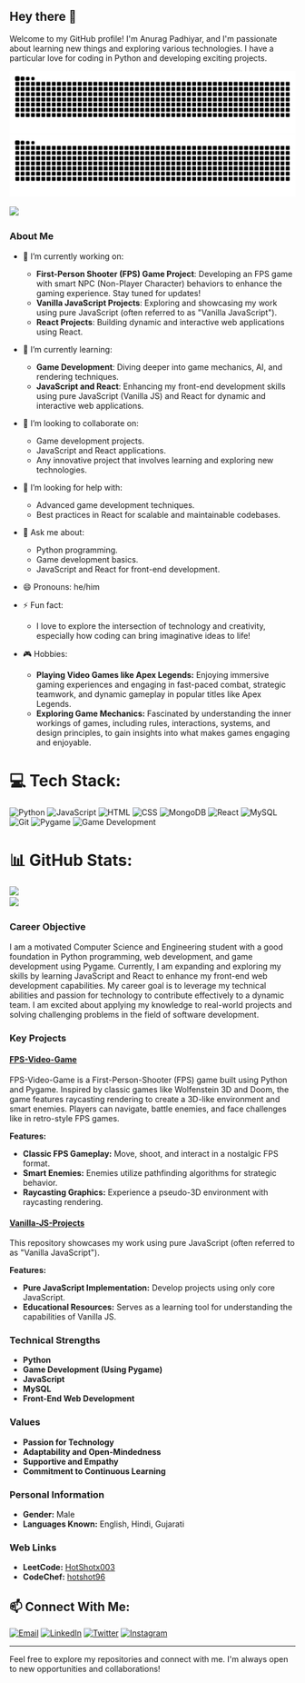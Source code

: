 ## Hey there 👋

Welcome to my GitHub profile! I'm Anurag Padhiyar, and I'm passionate about learning new things and exploring various technologies. I have a particular love for coding in Python and developing exciting projects.



![github contribution grid snake animation](https://raw.githubusercontent.com/HotShot003/HotShot003/output/github-contribution-grid-snake-dark.svg#gh-dark-mode-only)
![github contribution grid snake animation](https://raw.githubusercontent.com/HotShot003/HotShot003/output/github-contribution-grid-snake.svg#gh-light-mode-only)

![](https://komarev.com/ghpvc/?username=HotShot003)



### About Me
- 🔭 I’m currently working on:
  - **First-Person Shooter (FPS) Game Project**: Developing an FPS game with smart NPC (Non-Player Character) behaviors to enhance the gaming experience. Stay tuned for updates!
  - **Vanilla JavaScript Projects**: Exploring and showcasing my work using pure JavaScript (often referred to as "Vanilla JavaScript").
  - **React Projects**: Building dynamic and interactive web applications using React.

- 🌱 I’m currently learning:
  - **Game Development**: Diving deeper into game mechanics, AI, and rendering techniques.
  - **JavaScript and React**: Enhancing my front-end development skills using pure JavaScript (Vanilla JS) and React for dynamic and interactive web applications.

- 👯 I’m looking to collaborate on:
  - Game development projects.
  - JavaScript and React applications.
  - Any innovative project that involves learning and exploring new technologies.

- 🤔 I’m looking for help with:
  - Advanced game development techniques.
  - Best practices in React for scalable and maintainable codebases.

- 💬 Ask me about:
  - Python programming.
  - Game development basics.
  - JavaScript and React for front-end development.

- 😄 Pronouns: he/him

- ⚡ Fun fact:
  - I love to explore the intersection of technology and creativity, especially how coding can bring imaginative ideas to life!

- 🎮 Hobbies:
  - **Playing Video Games like Apex Legends:** Enjoying immersive gaming experiences and engaging in fast-paced combat, strategic teamwork, and dynamic gameplay in popular titles like Apex Legends.
  - **Exploring Game Mechanics:** Fascinated by understanding the inner workings of games, including rules, interactions, systems, and design principles, to gain insights into what makes games engaging and enjoyable.


# 💻 Tech Stack:
![Python](https://img.shields.io/badge/python-%233776AB.svg?style=for-the-badge&logo=python&logoColor=white) 
![JavaScript](https://img.shields.io/badge/javascript-%23323330.svg?style=for-the-badge&logo=javascript&logoColor=%23F7DF1E) 
![HTML](https://img.shields.io/badge/html-%23E34F26.svg?style=for-the-badge&logo=html5&logoColor=white) 
![CSS](https://img.shields.io/badge/css-%231572B6.svg?style=for-the-badge&logo=css3&logoColor=white) 
![MongoDB](https://img.shields.io/badge/mongodb-%234ea94b.svg?style=for-the-badge&logo=mongodb&logoColor=white) 
![React](https://img.shields.io/badge/react-%2320232a.svg?style=for-the-badge&logo=react&logoColor=%2361DAFB) 
![MySQL](https://img.shields.io/badge/mysql-4479A1.svg?style=for-the-badge&logo=mysql&logoColor=white) 
![Git](https://img.shields.io/badge/git-%23F05033.svg?style=for-the-badge&logo=git&logoColor=white)
![Pygame](https://img.shields.io/badge/pygame-3776AB.svg?style=for-the-badge&logo=python&logoColor=white)
![Game Development](https://img.shields.io/badge/Game%20Development-FF0000.svg?style=for-the-badge&logo=gamepad&logoColor=white)


# 📊 GitHub Stats:
![](https://github-readme-streak-stats.herokuapp.com/?user=HotShot003&theme=dark&hide_border=false)<br/>
![](https://github-readme-stats.vercel.app/api/top-langs/?username=HotShot003&theme=dark&hide_border=false&include_all_commits=true&count_private=true&layout=compact)


### Career Objective
I am a motivated Computer Science and Engineering student with a good foundation in Python programming, web development, and game development using Pygame. Currently, I am expanding and exploring my skills by learning JavaScript and React to enhance my front-end web development capabilities. My career goal is to leverage my technical abilities and passion for technology to contribute effectively to a dynamic team. I am excited about applying my knowledge to real-world projects and solving challenging problems in the field of software development.

### Key Projects
#### [FPS-Video-Game](https://github.com/HotShot003/FPS-Video-Game)
FPS-Video-Game is a First-Person-Shooter (FPS) game built using Python and Pygame. Inspired by classic games like Wolfenstein 3D and Doom, the game features raycasting rendering to create a 3D-like environment and smart enemies. Players can navigate, battle enemies, and face challenges like in retro-style FPS games.

**Features:**
- **Classic FPS Gameplay:** Move, shoot, and interact in a nostalgic FPS format.
- **Smart Enemies:** Enemies utilize pathfinding algorithms for strategic behavior.
- **Raycasting Graphics:** Experience a pseudo-3D environment with raycasting rendering.

#### [Vanilla-JS-Projects](https://github.com/HotShot003/Vanilla-JavaScript-Projects)
This repository showcases my work using pure JavaScript (often referred to as "Vanilla JavaScript").

**Features:**
- **Pure JavaScript Implementation:** Develop projects using only core JavaScript.
- **Educational Resources:** Serves as a learning tool for understanding the capabilities of Vanilla JS.

### Technical Strengths
- **Python**
- **Game Development (Using Pygame)**
- **JavaScript**
- **MySQL**
- **Front-End Web Development**

### Values
- **Passion for Technology**
- **Adaptability and Open-Mindedness**
- **Supportive and Empathy**
- **Commitment to Continuous Learning**

### Personal Information
- **Gender:** Male
- **Languages Known:** English, Hindi, Gujarati

### Web Links

- **LeetCode:** [HotShotx003](https://leetcode.com/u/HotShotx003/)
- **CodeChef:** [hotshot96](https://www.codechef.com/users/hotshot96)


## 📫 Connect With Me:

<p align="left">
  <a href="mailto:padhiyaranurag123456@gmail.com"><img src="https://img.shields.io/badge/Email-D14836?style=for-the-badge&logo=gmail&logoColor=white" alt="Email"></a>
  <a href="https://www.linkedin.com/in/anurag-padhiyar-149210257"><img src="https://img.shields.io/badge/LinkedIn-0077B5?style=for-the-badge&logo=linkedin&logoColor=white" alt="LinkedIn"></a>
  <a href="https://x.com/anurag_pad6"><img src="https://img.shields.io/badge/Twitter-1DA1F2?style=for-the-badge&logo=twitter&logoColor=white" alt="Twitter"></a>
  <a href="https://www.instagram.com/anurag_padhiyar/"><img src="https://img.shields.io/badge/Instagram-E4405F?style=for-the-badge&logo=instagram&logoColor=white" alt="Instagram"></a>
</p>
    
---

Feel free to explore my repositories and connect with me. I'm always open to new opportunities and collaborations!

